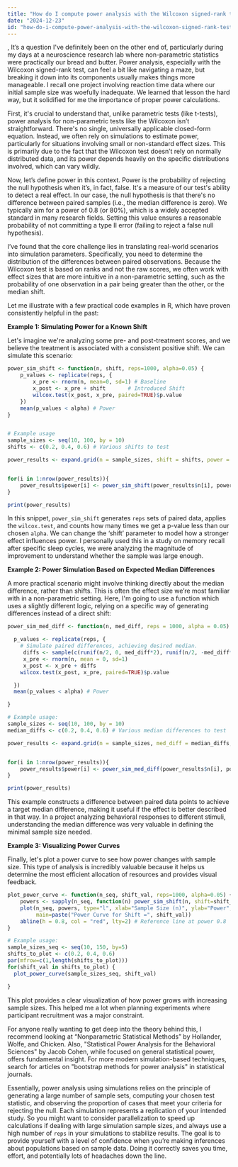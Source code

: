 ```yaml
---
title: "How do I compute power analysis with the Wilcoxon signed-rank test in R?"
date: "2024-12-23"
id: "how-do-i-compute-power-analysis-with-the-wilcoxon-signed-rank-test-in-r"
---
```


,  It’s a question I've definitely been on the other end of, particularly during my days at a neuroscience research lab where non-parametric statistics were practically our bread and butter. Power analysis, especially with the Wilcoxon signed-rank test, can feel a bit like navigating a maze, but breaking it down into its components usually makes things more manageable. I recall one project involving reaction time data where our initial sample size was woefully inadequate. We learned that lesson the hard way, but it solidified for me the importance of proper power calculations.

First, it's crucial to understand that, unlike parametric tests (like t-tests), power analysis for non-parametric tests like the Wilcoxon isn’t straightforward. There's no single, universally applicable closed-form equation. Instead, we often rely on simulations to estimate power, particularly for situations involving small or non-standard effect sizes. This is primarily due to the fact that the Wilcoxon test doesn’t rely on normally distributed data, and its power depends heavily on the specific distributions involved, which can vary wildly.

Now, let’s define power in this context. Power is the probability of rejecting the null hypothesis when it’s, in fact, false. It's a measure of our test's ability to detect a real effect. In our case, the null hypothesis is that there's no difference between paired samples (i.e., the median difference is zero). We typically aim for a power of 0.8 (or 80%), which is a widely accepted standard in many research fields. Setting this value ensures a reasonable probability of not committing a type II error (failing to reject a false null hypothesis).

I’ve found that the core challenge lies in translating real-world scenarios into simulation parameters. Specifically, you need to determine the distribution of the differences between paired observations. Because the Wilcoxon test is based on ranks and not the raw scores, we often work with effect sizes that are more intuitive in a non-parametric setting, such as the probability of one observation in a pair being greater than the other, or the median shift.

Let me illustrate with a few practical code examples in R, which have proven consistently helpful in the past:

**Example 1: Simulating Power for a Known Shift**

Let's imagine we're analyzing some pre- and post-treatment scores, and we believe the treatment is associated with a consistent positive shift. We can simulate this scenario:

```r
power_sim_shift <- function(n, shift, reps=1000, alpha=0.05) {
    p_values <- replicate(reps, {
        x_pre <- rnorm(n, mean=0, sd=1) # Baseline
        x_post <- x_pre + shift       # Introduced Shift
        wilcox.test(x_post, x_pre, paired=TRUE)$p.value
    })
    mean(p_values < alpha) # Power
}


# Example usage
sample_sizes <- seq(10, 100, by = 10)
shifts <- c(0.2, 0.4, 0.6) # Various shifts to test

power_results <- expand.grid(n = sample_sizes, shift = shifts, power = NA)


for(i in 1:nrow(power_results)){
    power_results$power[i] <- power_sim_shift(power_results$n[i], power_results$shift[i])
}

print(power_results)
```

In this snippet, `power_sim_shift` generates `reps` sets of paired data, applies the `wilcox.test`, and counts how many times we get a p-value less than our chosen `alpha`. We can change the ‘shift’ parameter to model how a stronger effect influences power. I personally used this in a study on memory recall after specific sleep cycles, we were analyzing the magnitude of improvement to understand whether the sample was large enough.

**Example 2: Power Simulation Based on Expected Median Differences**

A more practical scenario might involve thinking directly about the median difference, rather than shifts. This is often the effect size we’re most familiar with in a non-parametric setting. Here, I'm going to use a function which uses a slightly different logic, relying on a specific way of generating differences instead of a direct shift:

```r
power_sim_med_diff <- function(n, med_diff, reps = 1000, alpha = 0.05) {

  p_values <- replicate(reps, {
    # Simulate paired differences, achieving desired median.
     diffs <- sample(c(runif(n/2, 0, med_diff*2), runif(n/2, -med_diff*2, 0)), n, replace = FALSE)
     x_pre <- rnorm(n, mean = 0, sd=1)
     x_post <- x_pre + diffs
    wilcox.test(x_post, x_pre, paired=TRUE)$p.value

  })
  mean(p_values < alpha) # Power

}

# Example usage:
sample_sizes <- seq(10, 100, by = 10)
median_diffs <- c(0.2, 0.4, 0.6) # Various median differences to test

power_results <- expand.grid(n = sample_sizes, med_diff = median_diffs, power = NA)


for(i in 1:nrow(power_results)){
    power_results$power[i] <- power_sim_med_diff(power_results$n[i], power_results$med_diff[i])
}

print(power_results)

```

This example constructs a difference between paired data points to achieve a target median difference, making it useful if the effect is better described in that way. In a project analyzing behavioral responses to different stimuli, understanding the median difference was very valuable in defining the minimal sample size needed.

**Example 3: Visualizing Power Curves**

Finally, let's plot a power curve to see how power changes with sample size. This type of analysis is incredibly valuable because it helps us determine the most efficient allocation of resources and provides visual feedback.

```r
plot_power_curve <- function(n_seq, shift_val, reps=1000, alpha=0.05) {
    powers <- sapply(n_seq, function(n) power_sim_shift(n, shift=shift_val, reps=reps, alpha=alpha))
    plot(n_seq, powers, type="l", xlab="Sample Size (n)", ylab="Power",
         main=paste("Power Curve for Shift =", shift_val))
    abline(h = 0.8, col = "red", lty=2) # Reference line at power 0.8
}

# Example usage:
sample_sizes_seq <- seq(10, 150, by=5)
shifts_to_plot <- c(0.2, 0.4, 0.6)
par(mfrow=c(1,length(shifts_to_plot)))
for(shift_val in shifts_to_plot) {
  plot_power_curve(sample_sizes_seq, shift_val)

}

```

This plot provides a clear visualization of how power grows with increasing sample sizes. This helped me a lot when planning experiments where participant recruitment was a major constraint.

For anyone really wanting to get deep into the theory behind this, I recommend looking at “Nonparametric Statistical Methods” by Hollander, Wolfe, and Chicken. Also, "Statistical Power Analysis for the Behavioral Sciences" by Jacob Cohen, while focused on general statistical power, offers fundamental insight. For more modern simulation-based techniques, search for articles on "bootstrap methods for power analysis" in statistical journals.

Essentially, power analysis using simulations relies on the principle of generating a large number of sample sets, computing your chosen test statistic, and observing the proportion of cases that meet your criteria for rejecting the null. Each simulation represents a replication of your intended study. So you might want to consider parallelization to speed up calculations if dealing with large simulation sample sizes, and always use a high number of `reps` in your simulations to stabilize results. The goal is to provide yourself with a level of confidence when you’re making inferences about populations based on sample data. Doing it correctly saves you time, effort, and potentially lots of headaches down the line.
